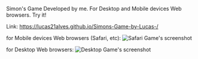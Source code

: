 Simon's Game Developed by me. For Desktop and Mobile devices Web browsers. Try it! 

Link: https://lucas21alves.github.io/Simons-Game-by-Lucas-/

for Mobile devices Web browsers (Safari, etc):
![Safari Game's screenshot](https://github.com/user-attachments/assets/7902f305-55d0-4ecd-a217-258c294eb342)

for Desktop Web browsers:
![Desktop Game's screenshot](https://github.com/user-attachments/assets/c99880d8-19c5-4be0-915f-917e557c43c0)
